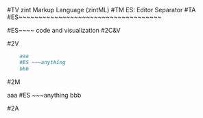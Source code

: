 #TV
zint Markup Language (zintML)
#TM
ES: Editor Separator
#TA
#ES~~~~~~~~~~~~~~~~~~~~~~~~~~~~~~~~~~~~


#ES~~~~ code and visualization
#2C&V

#2V

```markdown
    aaa
    #ES ~~~anything
    bbb
```

#2M

aaa
#ES ~~~anything
bbb

#2A




